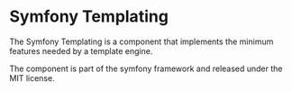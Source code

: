 Symfony Templating
==================

The Symfony Templating is a component that implements the minimum
features needed by a template engine.

The component is part of the symfony framework and released under
the MIT license.
